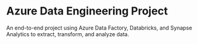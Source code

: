 # Azure Data Engineering Project  
An end-to-end project using Azure Data Factory, Databricks, and Synapse Analytics to extract, transform, and analyze data.  
